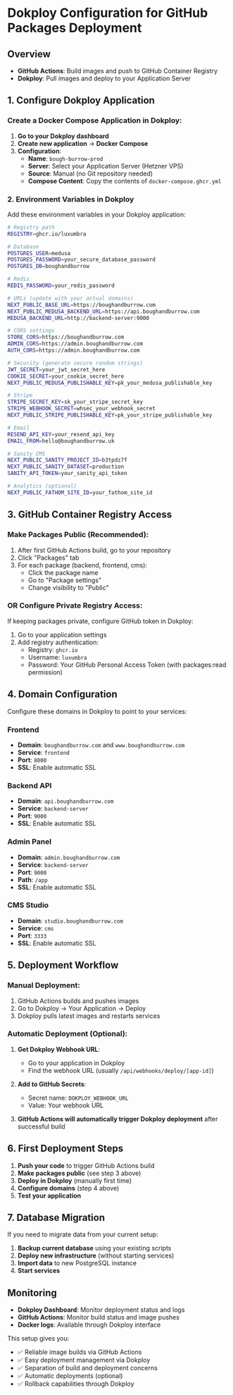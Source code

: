 # Dokploy Configuration for GitHub Packages Deployment

## Overview
- **GitHub Actions**: Build images and push to GitHub Container Registry
- **Dokploy**: Pull images and deploy to your Application Server

## 1. Configure Dokploy Application

### Create a Docker Compose Application in Dokploy:

1. **Go to your Dokploy dashboard**
2. **Create new application** → **Docker Compose**
3. **Configuration**:
   - **Name**: `bough-burrow-prod`
   - **Server**: Select your Application Server (Hetzner VPS)
   - **Source**: Manual (no Git repository needed)
   - **Compose Content**: Copy the contents of `docker-compose.ghcr.yml`

### 2. Environment Variables in Dokploy

Add these environment variables in your Dokploy application:

```bash
# Registry path
REGISTRY=ghcr.io/luxumbra

# Database
POSTGRES_USER=medusa
POSTGRES_PASSWORD=your_secure_database_password
POSTGRES_DB=boughandburrow

# Redis
REDIS_PASSWORD=your_redis_password

# URLs (update with your actual domains)
NEXT_PUBLIC_BASE_URL=https://boughandburrow.com
NEXT_PUBLIC_MEDUSA_BACKEND_URL=https://api.boughandburrow.com
MEDUSA_BACKEND_URL=http://backend-server:9000

# CORS settings
STORE_CORS=https://boughandburrow.com
ADMIN_CORS=https://admin.boughandburrow.com
AUTH_CORS=https://admin.boughandburrow.com

# Security (generate secure random strings)
JWT_SECRET=your_jwt_secret_here
COOKIE_SECRET=your_cookie_secret_here
NEXT_PUBLIC_MEDUSA_PUBLISHABLE_KEY=pk_your_medusa_publishable_key

# Stripe
STRIPE_SECRET_KEY=sk_your_stripe_secret_key
STRIPE_WEBHOOK_SECRET=whsec_your_webhook_secret
NEXT_PUBLIC_STRIPE_PUBLISHABLE_KEY=pk_your_stripe_publishable_key

# Email
RESEND_API_KEY=your_resend_api_key
EMAIL_FROM=hello@boughandburrow.uk

# Sanity CMS
NEXT_PUBLIC_SANITY_PROJECT_ID=b3tpdz7f
NEXT_PUBLIC_SANITY_DATASET=production
SANITY_API_TOKEN=your_sanity_api_token

# Analytics (optional)
NEXT_PUBLIC_FATHOM_SITE_ID=your_fathom_site_id
```

## 3. GitHub Container Registry Access

### Make Packages Public (Recommended):
1. After first GitHub Actions build, go to your repository
2. Click "Packages" tab
3. For each package (backend, frontend, cms):
   - Click the package name
   - Go to "Package settings"
   - Change visibility to "Public"

### OR Configure Private Registry Access:
If keeping packages private, configure GitHub token in Dokploy:
1. Go to your application settings
2. Add registry authentication:
   - Registry: `ghcr.io`
   - Username: `luxumbra`
   - Password: Your GitHub Personal Access Token (with packages:read permission)

## 4. Domain Configuration

Configure these domains in Dokploy to point to your services:

### Frontend
- **Domain**: `boughandburrow.com` and `www.boughandburrow.com`
- **Service**: `frontend`
- **Port**: `8000`
- **SSL**: Enable automatic SSL

### Backend API
- **Domain**: `api.boughandburrow.com`
- **Service**: `backend-server`
- **Port**: `9000`
- **SSL**: Enable automatic SSL

### Admin Panel
- **Domain**: `admin.boughandburrow.com`
- **Service**: `backend-server`
- **Port**: `9000`
- **Path**: `/app`
- **SSL**: Enable automatic SSL

### CMS Studio
- **Domain**: `studio.boughandburrow.com`
- **Service**: `cms`
- **Port**: `3333`
- **SSL**: Enable automatic SSL

## 5. Deployment Workflow

### Manual Deployment:
1. GitHub Actions builds and pushes images
2. Go to Dokploy → Your Application → Deploy
3. Dokploy pulls latest images and restarts services

### Automatic Deployment (Optional):
1. **Get Dokploy Webhook URL**:
   - Go to your application in Dokploy
   - Find the webhook URL (usually `/api/webhooks/deploy/[app-id]`)

2. **Add to GitHub Secrets**:
   - Secret name: `DOKPLOY_WEBHOOK_URL`
   - Value: Your webhook URL

3. **GitHub Actions will automatically trigger Dokploy deployment** after successful build

## 6. First Deployment Steps

1. **Push your code** to trigger GitHub Actions build
2. **Make packages public** (see step 3 above)
3. **Deploy in Dokploy** (manually first time)
4. **Configure domains** (step 4 above)
5. **Test your application**

## 7. Database Migration

If you need to migrate data from your current setup:
1. **Backup current database** using your existing scripts
2. **Deploy new infrastructure** (without starting services)
3. **Import data** to new PostgreSQL instance
4. **Start services**

## Monitoring

- **Dokploy Dashboard**: Monitor deployment status and logs
- **GitHub Actions**: Monitor build status and image pushes
- **Docker logs**: Available through Dokploy interface

This setup gives you:
- ✅ Reliable image builds via GitHub Actions
- ✅ Easy deployment management via Dokploy
- ✅ Separation of build and deployment concerns
- ✅ Automatic deployments (optional)
- ✅ Rollback capabilities through Dokploy